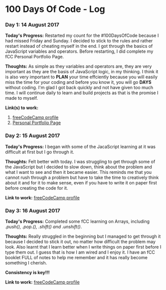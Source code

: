# 100 Days Of Code - Log

### Day 1: 14 August 2017

**Today's Progress:** Restarted my count for the #100DaysOfCode because I had missed Friday and Sunday. I decided to stick to the rules and rather restart instead of cheating myself in the end. I got through the basics of JavaScript variables and operators. Before restarting, I did complete my fCC Personal Portfolio Page.

**Thoughts:** As simple as they variables and operators are, they are very important as they are the basis of JavaScript logic, in my thinking. I think it is also very important to **PLAN** your time effciently because you will easily miss the time for your coding and before you know it, you will go **DAYS** without coding. I'm glad I got back quickly and not have given too much time. I will continue daily to learn and build projects as that is the promise I made to myself.


**Link(s) to work:**
1. [freeCodeCamp profile](https://www.freecodecamp.com/gabelep)
2. [Personal Portfolio Page](https://codepen.io/GabeLep/pen/zomQWV)

### Day 2: 15 August 2017

**Today's Progress:** I began with some of the JacaScript learning at it was difficult at first but I go through it. 

**Thoughts:** Felt better with today. I was struggling to get through some of the JavaScript but I decided to slow down, think about the problem and what I want to see and then it became easier. This reminds me that you cannot rush through a problem but have to take the time to creatively think about it and for it to make sense, even if you have to write it on paper first before creating the code for it.


**Link to work:** [freeCodeCamp profile](https://www.freecodecamp.com/gabelep)

### Day 3: 16 August 2017

**Today's Progress:** Completed some fCC learning on Arrays, including *.push(), .pop.(), .shift() and .unshift()*. 

**Thoughts:** Really struggled in the beginning but I managed to get through it because I decided to stick it out, no matter how difficult the problem may look. Also learnt that I learn better when I write things on paper first before I type them out. I guess that is how I am wired and I enjoy it. I have an fCC booklet FULL of notes to help me remember and it has really become something I cherish.

**Consistency is key!!!**

**Link to work:** [freeCodeCamp profile](https://www.freecodecamp.com/gabelep)
